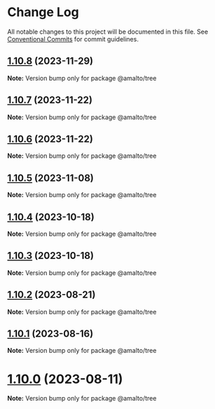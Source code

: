 # Change Log

All notable changes to this project will be documented in this file.
See [Conventional Commits](https://conventionalcommits.org) for commit guidelines.

## [1.10.8](https://github.com/amalto/platform6-ui-components/compare/@amalto/tree@1.10.7...@amalto/tree@1.10.8) (2023-11-29)

**Note:** Version bump only for package @amalto/tree

## [1.10.7](https://github.com/amalto/platform6-ui-components/compare/@amalto/tree@1.10.6...@amalto/tree@1.10.7) (2023-11-22)

**Note:** Version bump only for package @amalto/tree

## [1.10.6](https://github.com/amalto/platform6-ui-components/compare/@amalto/tree@1.10.5...@amalto/tree@1.10.6) (2023-11-22)

**Note:** Version bump only for package @amalto/tree

## [1.10.5](https://github.com/amalto/platform6-ui-components/compare/@amalto/tree@1.10.4...@amalto/tree@1.10.5) (2023-11-08)

**Note:** Version bump only for package @amalto/tree

## [1.10.4](https://github.com/amalto/platform6-ui-components/compare/@amalto/tree@1.10.3...@amalto/tree@1.10.4) (2023-10-18)

**Note:** Version bump only for package @amalto/tree

## [1.10.3](https://github.com/amalto/platform6-ui-components/compare/@amalto/tree@1.10.2...@amalto/tree@1.10.3) (2023-10-18)

**Note:** Version bump only for package @amalto/tree

## [1.10.2](https://github.com/amalto/platform6-ui-components/compare/@amalto/tree@1.10.1...@amalto/tree@1.10.2) (2023-08-21)

**Note:** Version bump only for package @amalto/tree

## [1.10.1](https://github.com/amalto/platform6-ui-components/compare/@amalto/tree@1.10.0...@amalto/tree@1.10.1) (2023-08-16)

**Note:** Version bump only for package @amalto/tree

# [1.10.0](https://github.com/amalto/platform6-ui-components/compare/@amalto/tree@1.9.88...@amalto/tree@1.10.0) (2023-08-11)

**Note:** Version bump only for package @amalto/tree
